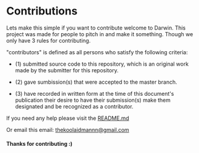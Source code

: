 # Contributions 

Lets make this simple if you want to contribute welcome to Darwin. This project was made for people to pitch in and make it 
something. Though we only have 3 rules for contributing. 

"contributors" is defined as all persons who satisfy the following criteria:

- (1) submitted source code to this repository, which is an original work made by the submitter for this repository.

- (2) gave sumbission(s) that were accepted to the master branch.

- (3) have recorded in written form at the time of this document's publication their desire to have their submission(s) 
make them designated and be recognized as a contributor. 

If you need any help please visit the [README.md](https://github.com/YELLOWHATT/Casper/blob/master/README.md)

Or email this email: thekoolaidmannn@gmail.com 

#### Thanks for contributing :) 
